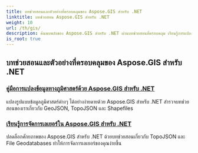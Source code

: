 ```yaml
---
title: บทช่วยสอนและตัวอย่างที่ครอบคลุมของ Aspose.GIS สำหรับ .NET
linktitle: บทช่วยสอน Aspose.GIS สำหรับ .NET
weight: 10
url: /th/gis/
description: ค้นพบพลังของ Aspose.GIS สำหรับ .NET ผ่านบทช่วยสอนที่ครอบคลุม เรียนรู้การแปลง GeoData การสร้างรูปทรงเรขาคณิต การวิเคราะห์ การจัดการเลเยอร์ และอื่นๆ อีกมากมาย
is_root: true
---
```

## บทช่วยสอนและตัวอย่างที่ครอบคลุมของ Aspose.GIS สำหรับ .NET 
### [คู่มือการแปลงข้อมูลทางภูมิศาสตร์ด้วย Aspose.GIS สำหรับ .NET](./guide-to-geo-data-conversion/)
แปลงรูปแบบข้อมูลภูมิศาสตร์ต่างๆ ได้อย่างง่ายดายด้วย Aspose.GIS สำหรับ .NET สำรวจบทช่วยสอนของเราเกี่ยวกับ GeoJSON, TopoJSON และ Shapefiles
### [เรียนรู้การจัดการเลเยอร์ใน Aspose.GIS สำหรับ .NET](./mastering-layer-management/)
ปลดล็อกศักยภาพของ Aspose.GIS สำหรับ .NET ด้วยบทช่วยสอนเกี่ยวกับ TopoJSON และ File Geodatabases ทำให้การจัดการเลเยอร์ของคุณง่ายขึ้น